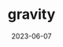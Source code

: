 ---
title: "gravity"
type: hashtag
date: 2023-06-07
hashtag: gravity
related:
  - General Relativity
tags:
  - astronomy
  - physics
---